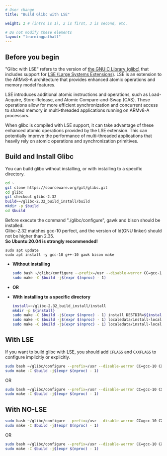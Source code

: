 ```yaml
---
# User change
title: "Build Glibc with LSE"

weight: 2 # (intro is 1), 2 is first, 3 is second, etc.

# Do not modify these elements
layout: "learningpathall"
---
```



## Before you begin
"Glibc with LSE" refers to the version of [the GNU C Library (glibc)](https://www.gnu.org/software/libc/) that includes support for [LSE (Large Systems Extensions)](https://learn.arm.com/learning-paths/servers-and-cloud-computing/lse/). LSE is an extension to the ARMv8-A architecture that provides enhanced atomic operations and memory model features.

LSE introduces additional atomic instructions and operations, such as Load-Acquire, Store-Release, and Atomic Compare-and-Swap (CAS). These operations allow for more efficient synchronization and concurrent access to shared memory in multi-threaded applications running on ARMv8-A processors.

When glibc is compiled with LSE support, it can take advantage of these enhanced atomic operations provided by the LSE extension. This can potentially improve the performance of multi-threaded applications that heavily rely on atomic operations and synchronization primitives.


## Build and Install Glibc
You can build glibc without installing, or with installing to a specific directory.

```bash
cd ~
git clone https://sourceware.org/git/glibc.git
cd glibc
git checkout glibc-2.32
build=~/glibc-2.32_build_install/build
mkdir -p $build
cd $build
```
Before execute the command "./glibc/configure", gawk and bison should be installed.  
Glibc-2.32 matches gcc-10 perfect, and the version of ld(GNU linker) should not be higher than 2.35.  
__So Ubuntu 20.04 is strongly recommended!__
```
sudo apt update
sudo apt install -y gcc-10 g++-10 gawk bison make
```

- __Without installing__
    ```bash
    sudo bash ~/glibc/configure --prefix=/usr --disable-werror CC=gcc-10 CXX=g++-10
    sudo make -C $build -j$(expr $(nproc) - 1)
    ```

- __OR__

- __With installing to a specific directory__
    ```bash
    install=~/glibc-2.32_build_install/install
    mkdir -p ${install}
    sudo make -C $build -j$(expr $(nproc) - 1) install DESTDIR=${install}
    sudo make -C $build -j$(expr $(nproc) - 1) localedata/install-locales DESTDIR=${install}
    sudo make -C $build -j$(expr $(nproc) - 1) localedata/install-locale-files DESTDIR=${install}
    ```


## With LSE
If you want to build glibc with LSE, you should add `CFLAGS` and `CXXFLAGS` to configure implicitly or explicitly.

```bash
sudo bash ~/glibc/configure --prefix=/usr --disable-werror CC=gcc-10 CXX=g++-10 CFLAGS="-mcpu=native -O3" CXXFLAGS="-mcpu=native -O3"
sudo make -C $build -j$(expr $(nproc) - 1)
```
OR
```bash
sudo bash ~/glibc/configure --prefix=/usr --disable-werror CC=gcc-10 CXX=g++-10 CFLAGS="-mcpu=neoverse-n2+lse -O3" CXXFLAGS="-mcpu=neoverse-n2+lse -O3"
sudo make -C $build -j$(expr $(nproc) - 1)
```

##

## With NO-LSE

```bash
sudo bash ~/glibc/configure --prefix=/usr --disable-werror CC=gcc-10 CXX=g++-10
sudo make -C $build -j$(expr $(nproc) - 1)
```
OR
```bash
sudo bash ~/glibc/configure --prefix=/usr --disable-werror CC=gcc-10 CXX=g++-10 CFLAGS="-mcpu=neoverse-n2+nolse -O3" CXXFLAGS="-mcpu=neoverse-n2+nolse -O3"
sudo make -C $build -j$(expr $(nproc) - 1)
```
